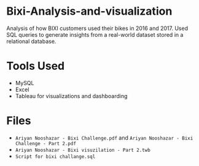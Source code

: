 # Bixi-Analysis-and-visualization
Analysis of how BIXI customers used their bikes in 2016 and 2017.
Used SQL queries to generate insights from a real-world dataset stored in a relational
database. 

# Tools Used

- MySQL 
- Excel
- Tableau for visualizations and dashboarding

# Files

- `Ariyan Nooshazar - Bixi Challenge.pdf` and `Ariyan Nooshazar - Bixi Challenge - Part 2.pdf`
- `Ariyan Nooshazar - Bixi visuzilation - Part 2.twb`
- `Script for bixi challange.sql`
